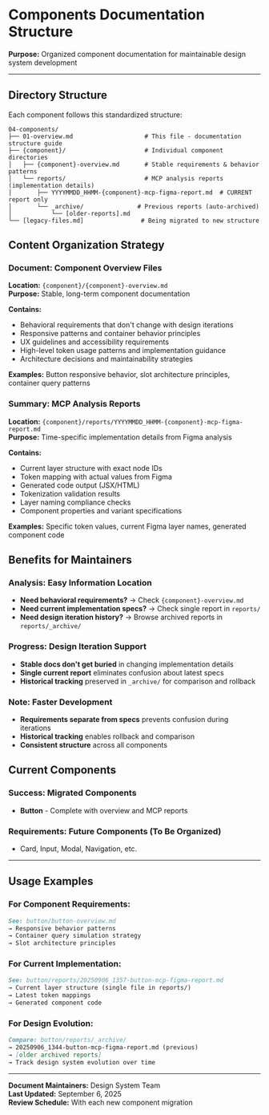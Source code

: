 # Components Documentation Structure

**Purpose:** Organized component documentation for maintainable design system development

---

## Directory Structure

Each component follows this standardized structure:

```
04-components/
├── 01-overview.md                    # This file - documentation structure guide
├── {component}/                      # Individual component directories
│   ├── {component}-overview.md       # Stable requirements & behavior patterns
│   └── reports/                      # MCP analysis reports (implementation details)
│       ├── YYYYMMDD_HHMM-{component}-mcp-figma-report.md  # CURRENT report only
│       └── _archive/               # Previous reports (auto-archived)
│           └── [older-reports].md
└── [legacy-files.md]                # Being migrated to new structure
```

## Content Organization Strategy

### **Document:** Component Overview Files
**Location:** `{component}/{component}-overview.md`  
**Purpose:** Stable, long-term component documentation

**Contains:**
- Behavioral requirements that don't change with design iterations
- Responsive patterns and container behavior principles  
- UX guidelines and accessibility requirements
- High-level token usage patterns and implementation guidance
- Architecture decisions and maintainability strategies

**Examples:** Button responsive behavior, slot architecture principles, container query patterns

### **Summary:** MCP Analysis Reports  
**Location:** `{component}/reports/YYYYMMDD_HHMM-{component}-mcp-figma-report.md`  
**Purpose:** Time-specific implementation details from Figma analysis

**Contains:**
- Current layer structure with exact node IDs
- Token mapping with actual values from Figma
- Generated code output (JSX/HTML)
- Tokenization validation results
- Layer naming compliance checks
- Component properties and variant specifications

**Examples:** Specific token values, current Figma layer names, generated component code

## Benefits for Maintainers

### **Analysis:** **Easy Information Location**
- **Need behavioral requirements?** → Check `{component}-overview.md`  
- **Need current implementation specs?** → Check single report in `reports/`
- **Need design iteration history?** → Browse archived reports in `reports/_archive/`

### **Progress:** **Design Iteration Support**  
- **Stable docs don't get buried** in changing implementation details
- **Single current report** eliminates confusion about latest specs
- **Historical tracking** preserved in `_archive/` for comparison and rollback

### **Note:** **Faster Development**
- **Requirements separate from specs** prevents confusion during iterations
- **Historical tracking** enables rollback and comparison
- **Consistent structure** across all components

## Current Components

### **Success:** Migrated Components
- **Button** - Complete with overview and MCP reports

### **Requirements:** Future Components (To Be Organized)
- Card, Input, Modal, Navigation, etc.

---

## Usage Examples

### For Component Requirements:
```markdown
See: button/button-overview.md
→ Responsive behavior patterns
→ Container query simulation strategy  
→ Slot architecture principles
```

### For Current Implementation:
```markdown  
See: button/reports/20250906_1357-button-mcp-figma-report.md
→ Current layer structure (single file in reports/)
→ Latest token mappings
→ Generated component code
```

### For Design Evolution:
```markdown
Compare: button/reports/_archive/
→ 20250906_1344-button-mcp-figma-report.md (previous)
→ [older archived reports]
→ Track design system evolution over time
```

---

**Document Maintainers:** Design System Team  
**Last Updated:** September 6, 2025  
**Review Schedule:** With each new component migration
